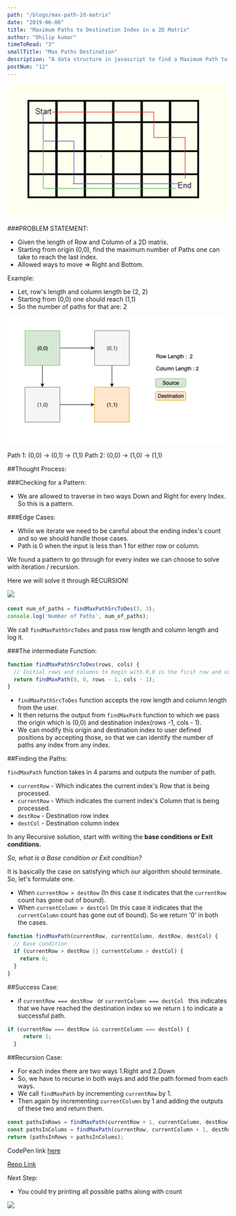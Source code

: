 ```yaml
---
path: "/blogs/max-path-2d-matrix"
date: "2019-06-06"
title: "Maximum Paths to Destination Index in a 2D Matrix"
author: "Dhilip kumar"
timeToRead: "3"
smallTitle: "Max Paths Destination"
description: "A data structure in javascript to find a Maximum Path to reach last Index in a 2D Matrix"
postNum: "12"
---
```


<img src="./cover_12.png"/>
<br/>

###PROBLEM STATEMENT:

 - Given the length of Row and Column of a 2D matrix.
 - Starting from origin (0,0), find the maximum number of Paths one can take to reach the last index.
 - Allowed ways to move => Right and Bottom.

Example:

 - Let, row's length and column length be (2, 2)
 - Starting from (0,0) one should reach (1,1)
 - So the number of paths for that are: 2

![](1.png)

Path 1: (0,0) -> (0,1) -> (1,1)
Path 2: (0,0) -> (1,0) -> (1,1)


##Thought Process:

###Checking for a Pattern:
 - We are allowed to traverse in two ways Down and Right for every Index. So this is a pattern.

###Edge Cases:
 - While we iterate we need to be careful about the ending index's count and so we should handle those cases.
 - Path is 0 when the input is less than 1 for either row or column.

We found a pattern to go through for every index we can choose to solve with iteration / recursion.

Here we will solve it through RECURSION!

![](https://media.giphy.com/media/3oriOeBHxdF9FokwJq/giphy.gif)

```jsx
const num_of_paths = findMaxPathSrcToDes(3, 3);
console.log('Number of Paths', num_of_paths);
```

We call `findMaxPathSrcToDes` and pass row length and column length and log it.

###The intermediate Function:

```jsx
function findMaxPathSrcToDes(rows, cols) {
  // Initial rows and columns to begin with.0,0 is the first row and col index we are choosing
  return findMaxPath(0, 0, rows - 1, cols - 1);
}
```
 - `findMaxPathSrcToDes` function accepts the row length and column length from the user.
 - It then returns the output from `findMaxPath` function to which we pass the origin which is (0,0) and destination index(rows -1, cols - 1).
 - We can modify this origin and destination index to user defined positions by accepting those, so that we can identify the number of paths any index from any index.

##Finding the Paths:

`findMaxPath` function takes in 4 params and outputs the number of path.
 - `currentRow` - Which indicates the current index's Row that is being processed.
 - `currentRow` - Which indicates the current index's Column  that is being processed.
 - `destRow` - Destination row index
 - `destCol` - Destination column index


In any Recursive solution, start with writing the **base conditions or Exit conditions.**

*So, what is a Base condition or Exit condition?*

 It is basically the case on satisfying which our algorithm should terminate. So, let's formulate one.

- When `currentRow > destRow` (In this case it indicates that the `currentRow` count has gone out of bound).
- When `currentColumn > destCol` (In this case it indicates that the `currentColumn` count has gone out of bound).
So we return '0' in both the cases.

```jsx
function findMaxPath(currentRow, currentColumn, destRow, destCol) {
  // Base condition
  if (currentRow > destRow || currentColumn > destCol) {
    return 0;
  }
}
```

##Success Case:
 - if `currentRow === destRow ` or `currentColumn === destCol ` this indicates that we have reached the destination index so we return `1` to indicate a successful path.

```jsx
if (currentRow === destRow && currentColumn === destCol) {
     return 1;
  }
```
##Recursion Case:
 - For each index there are two ways 1.Right and 2.Down
 - So, we have to recurse in both ways and add the path formed from each ways.
 - We call `findMaxPath` by incrementing `currentRow` by 1.
 - Then again by incrementing  `currentColumn` by 1 and adding the outputs of these two and return them.

```jsx
const pathsInRows = findMaxPath(currentRow + 1, currentColumn, destRow, destCol);
const pathsInColums = findMaxPath(currentRow, currentColumn + 1, destRow, destCol);
return (pathsInRows + pathsInColums);
```

CodePen link [here](https://codepen.io/dhilipkmr/pen/dEExbQ?editors=0011)

[Repo Link](https://github.com/dhilipkmr/datastructures/blob/master/maxPath2DMatrix.js)

Next Step:

 - You could try printing all possible paths along with count

![](https://media.giphy.com/media/mgqefqwSbToPe/giphy-downsized-large.gif)

